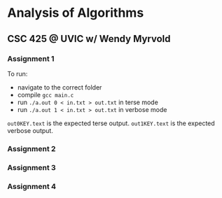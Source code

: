 # Analysis of Algorithms
## CSC 425 @ UVIC w/ Wendy Myrvold

### Assignment 1

To run:
- navigate to the correct folder
- compile `gcc main.c`
- run `./a.out 0 < in.txt > out.txt` in terse mode
- run `./a.out 1 < in.txt > out.txt` in verbose mode

`out0KEY.text` is the expected terse output.
`out1KEY.text` is the expected verbose output.

### Assignment 2

### Assignment 3

### Assignment 4
